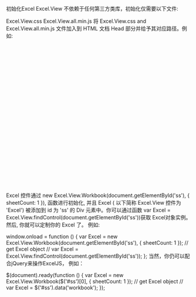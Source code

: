 初始化Excel
Excel.View 不依赖于任何第三方类库，初始化仅需要以下文件:

Excel.View.css
Excel.View.all.min.js
将 Excel.View.css and Excel.View.all.min.js 文件加入到 HTML 文档 Head 部分并给予其对应路径。例如:

<!DOCTYPE html>
<html>
   <head>
      <link href='Excel.View.css' rel='stylesheet' type='text/css'/>
      <script src='Excel.View.js' type='text/javascript'></script>
      <script type='text/javascript' charset='utf-8'>
      ...
      </script>
   </head>
   <body>
        <div id='ss' style='width:100%; height:400px;'></div>
   </body>
</html>
Excel 控件通过 new Excel.View.Workbook(document.getElementById('ss'), { sheetCount: 1 }), 函数进行初始化, 并且 Excel ( 以下简称 Excel.View 控件为 'Excel') 被添加到 id 为 'ss' 的 Div 元素中。你可以通过函数 var Excel = Excel.View.findControl(document.getElementById('ss'))获取 Excel对象实例。然后, 你就可以定制你的 Excel 了。 例如:

window.onload = function () {
   var Excel = new Excel.View.Workbook(document.getElementById('ss'), { sheetCount: 1 });
   // get Excel object
   // var Excel = Excel.View.findControl(document.getElementById('ss'));
};
当然，你仍可以配合jQuery来操作ExcelJS， 例如：

$(document).ready(function () {
   var Excel = new Excel.View.Workbook($('#ss')[0], { sheetCount: 1 });
   // get Excel object
   // var Excel = $('#ss').data('workbook');
});